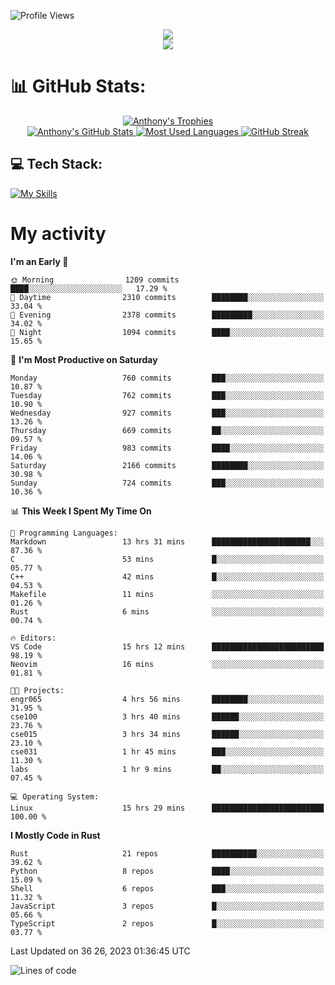 
![Profile Views](https://komarev.com/ghpvc/?username=anthonymichaeltdm&label=Profile%20views&color=0e75b6&style=flat)

<!--profile banner-->
<div align="center">
  <img src="https://svg-banners.vercel.app/api?type=typeWriter&text1=Anthony%20Rubick&width=800&height=150" />
</div>

<!--profile views-->
<div align="center">
  <a href="https://u8views.com/github/AnthonyMichaelTDM">
    <img src="https://u8views.com/api/v1/github/profiles/68485672/views/day-week-month-total-count.svg">
  </a>
</div>

# 📊 GitHub Stats:

<!--trophies https://github.com/ryo-ma/github-profile-trophy -->
<div align="center"> 
  <a href="https://github.com/ryo-ma/github-profile-trophy">
    <picture>
      <source
        srcset="https://github-profile-trophy.vercel.app/?username=anthonymichaeltdm&theme=gitdimmed&no-frame=true&no-bg=true&column=-1"
        media="(prefers-color-scheme: dark)"
      />
      <source
        srcset="https://github-profile-trophy.vercel.app/?username=anthonymichaeltdm&theme=_____&no-frame=true&no-bg=true&column=-1"
        media="(prefers-color-scheme: light), (prefers-color-scheme: no-preference)"
      />
      <img src="https://github-profile-trophy.vercel.app/?username=anthonymichaeltdm&theme=gitdimmed&no-frame=true&no-bg=true&column=-1" alt="Anthony's Trophies" />
    </picture>
  </a>
</div>

<div align="center">
  <a href="https://github.com/anuraghazra/github-readme-stats">
    <picture>
      <source
        srcset="https://github-readme-stats.vercel.app/api?username=anthonymichaeltdm&show_icons=true&locale=en&theme=github_dark_dimmed&count_private=true&hide_border=true&include_all_commits=true"
        media="(prefers-color-scheme: dark)"
      />
      <source
        srcset="https://github-readme-stats.vercel.app/api?username=anthonymichaeltdm&show_icons=true&locale=en&theme=___&count_private=true&hide_border=true&include_all_commits=true"
        media="(prefers-color-scheme: light), (prefers-color-scheme: no-preference)"
      />
      <img src="https://github-readme-stats.vercel.app/api?username=anthonymichaeltdm&show_icons=true&locale=en&theme=github_dark_dimmed&count_private=true&hide_border=true&include_all_commits=true" alt="Anthony's GitHub Stats" />
    </picture>
  </a>
  
  <!--most used languages-->
  <a href="https://github.com/anuraghazra/github-readme-stats">
    <picture>
      <source
        srcset="https://github-readme-stats.vercel.app/api/top-langs?username=anthonymichaeltdm&show_icons=true&locale=en&layout=compact&theme=github_dark_dimmed&langs_count=8&count_private=true&size_weight=0.5&count_weight=0.5&hide_border=true"
        media="(prefers-color-scheme: dark)"
      />
      <source
        srcset="https://github-readme-stats.vercel.app/api/top-langs?username=anthonymichaeltdm&show_icons=true&locale=en&layout=compact&theme=____&langs_count=8&count_private=true&size_weight=0.5&count_weight=0.5&hide_border=true"
        media="(prefers-color-scheme: light), (prefers-color-scheme: no-preference)"
      />
      <img src="https://github-readme-stats.vercel.app/api/top-langs?username=anthonymichaeltdm&show_icons=true&locale=en&layout=compact&theme=github_dark_dimmed&langs_count=8&count_private=true&size_weight=0.5&count_weight=0.5&hide_border=true" alt="Most Used Languages" />
    </picture>
  </a>
  
  <!--streak https://git.io/streak-stats -->
  <a href="https://git.io/streak-stats">
    <picture>
      <source
        srcset="https://streak-stats.demolab.com?user=AnthonyMichaelTDM&theme=one-dark-pro&hide_border=true"
        media="(prefers-color-scheme: dark)"
      />
      <source
        srcset="https://streak-stats.demolab.com?user=AnthonyMichaelTDM&theme=_____&hide_border=true"
        media="(prefers-color-scheme: light), (prefers-color-scheme: no-preference)"
      />
      <img src="https://streak-stats.demolab.com?user=AnthonyMichaelTDM&theme=one-dark-pro&hide_border=true" alt="GitHub Streak" />
    </picture>
  </a>
</div>

<!--favorite languages and tools, and most used langs-->
## 💻 Tech Stack:

[![My Skills](https://skillicons.dev/icons?i=rust,actix,aws,github,githubactions,git,linux,bash,cpp,docker,java,latex,md,neovim,postgres,py,regex,vscode&theme=dark&perline=6)](https://skillicons.dev#gh-dark-mode-only)

# My activity

<!--START_SECTION:activity-->

<!--END_SECTION:activity-->

<!-- weekly activity https://github.com/AnthonyMichaelTDM/waka-readme-stats -->
<!--START_SECTION:waka-->
**I'm an Early 🐤** 

```text
🌞 Morning                1209 commits        ████░░░░░░░░░░░░░░░░░░░░░   17.29 % 
🌆 Daytime                2310 commits        ████████░░░░░░░░░░░░░░░░░   33.04 % 
🌃 Evening                2378 commits        █████████░░░░░░░░░░░░░░░░   34.02 % 
🌙 Night                  1094 commits        ████░░░░░░░░░░░░░░░░░░░░░   15.65 % 
```
📅 **I'm Most Productive on Saturday** 

```text
Monday                   760 commits         ███░░░░░░░░░░░░░░░░░░░░░░   10.87 % 
Tuesday                  762 commits         ███░░░░░░░░░░░░░░░░░░░░░░   10.90 % 
Wednesday                927 commits         ███░░░░░░░░░░░░░░░░░░░░░░   13.26 % 
Thursday                 669 commits         ██░░░░░░░░░░░░░░░░░░░░░░░   09.57 % 
Friday                   983 commits         ████░░░░░░░░░░░░░░░░░░░░░   14.06 % 
Saturday                 2166 commits        ████████░░░░░░░░░░░░░░░░░   30.98 % 
Sunday                   724 commits         ███░░░░░░░░░░░░░░░░░░░░░░   10.36 % 
```


📊 **This Week I Spent My Time On** 

```text
💬 Programming Languages: 
Markdown                 13 hrs 31 mins      ██████████████████████░░░   87.36 % 
C                        53 mins             █░░░░░░░░░░░░░░░░░░░░░░░░   05.77 % 
C++                      42 mins             █░░░░░░░░░░░░░░░░░░░░░░░░   04.53 % 
Makefile                 11 mins             ░░░░░░░░░░░░░░░░░░░░░░░░░   01.26 % 
Rust                     6 mins              ░░░░░░░░░░░░░░░░░░░░░░░░░   00.74 % 

🔥 Editors: 
VS Code                  15 hrs 12 mins      █████████████████████████   98.19 % 
Neovim                   16 mins             ░░░░░░░░░░░░░░░░░░░░░░░░░   01.81 % 

🐱‍💻 Projects: 
engr065                  4 hrs 56 mins       ████████░░░░░░░░░░░░░░░░░   31.95 % 
cse100                   3 hrs 40 mins       ██████░░░░░░░░░░░░░░░░░░░   23.76 % 
cse015                   3 hrs 34 mins       ██████░░░░░░░░░░░░░░░░░░░   23.10 % 
cse031                   1 hr 45 mins        ███░░░░░░░░░░░░░░░░░░░░░░   11.30 % 
labs                     1 hr 9 mins         ██░░░░░░░░░░░░░░░░░░░░░░░   07.45 % 

💻 Operating System: 
Linux                    15 hrs 29 mins      █████████████████████████   100.00 % 
```

**I Mostly Code in Rust** 

```text
Rust                     21 repos            ██████████░░░░░░░░░░░░░░░   39.62 % 
Python                   8 repos             ████░░░░░░░░░░░░░░░░░░░░░   15.09 % 
Shell                    6 repos             ███░░░░░░░░░░░░░░░░░░░░░░   11.32 % 
JavaScript               3 repos             █░░░░░░░░░░░░░░░░░░░░░░░░   05.66 % 
TypeScript               2 repos             █░░░░░░░░░░░░░░░░░░░░░░░░   03.77 % 
```




 Last Updated on 36 26, 2023 01:36:45 UTC
<!--END_SECTION:waka-->

<!--START_SECTION:loc-->
![Lines of code](https://img.shields.io/badge/From%20Hello%20World%20I%27ve%20Written-15.3%20million%20lines%20of%20code-blue)


<!--END_SECTION:loc-->
